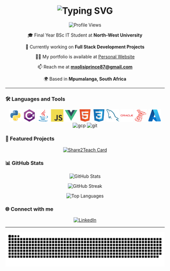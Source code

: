 <h1 align="center">
    <img src="https://readme-typing-svg.herokuapp.com?font=Fira+Code&weight=600&size=28&duration=4000&pause=1000&color=70A5FD&center=true&vCenter=true&random=false&width=500&lines=Hi+👋,+I'm+Mxolisi+Prince;Full+Stack+Developer;BSc+IT+Student;Always+Learning+New+Things" alt="Typing SVG" />
</h1>

<p align="center">
    <img src="https://komarev.com/ghpvc/?username=leece-qongwani&label=Profile%20views&color=0e75b6&style=flat" alt="Profile Views" />
</p>

<div align="center">
    
🎓 Final Year BSc IT Student at **North-West University**

🌱 Currently working on **Full Stack Development Projects**

👨‍💻 My portfolio is available at [Personal Website](https://leece-qongwani.github.io/MP-Personal-Profile/)

📫 Reach me at **mxolisiprince87@gmail.com**

🌍 Based in **Mpumalanga, South Africa**

</div>

---

### 🛠️ Languages and Tools

<p align="center">
<img src="https://raw.githubusercontent.com/devicons/devicon/master/icons/python/python-original.svg" alt="python" width="40" height="40"/>
<img src="https://raw.githubusercontent.com/devicons/devicon/master/icons/csharp/csharp-original.svg" alt="csharp" width="40" height="40"/>
<img src="https://raw.githubusercontent.com/devicons/devicon/master/icons/java/java-original.svg" alt="java" width="40" height="40"/>
<img src="https://raw.githubusercontent.com/devicons/devicon/master/icons/javascript/javascript-original.svg" alt="javascript" width="40" height="40"/>
<img src="https://raw.githubusercontent.com/devicons/devicon/master/icons/vuejs/vuejs-original.svg" alt="vuejs" width="40" height="40"/>
<img src="https://raw.githubusercontent.com/devicons/devicon/master/icons/html5/html5-original.svg" alt="html5" width="40" height="40"/>
<img src="https://raw.githubusercontent.com/devicons/devicon/master/icons/css3/css3-original.svg" alt="css3" width="40" height="40"/>
<img src="https://raw.githubusercontent.com/devicons/devicon/master/icons/mysql/mysql-original.svg" alt="mysql" width="40" height="40"/>
<img src="https://raw.githubusercontent.com/devicons/devicon/master/icons/oracle/oracle-original.svg" alt="oracle" width="40" height="40"/>
<img src="https://raw.githubusercontent.com/devicons/devicon/master/icons/microsoftsqlserver/microsoftsqlserver-plain.svg" alt="mssql" width="40" height="40"/>
<img src="https://raw.githubusercontent.com/devicons/devicon/master/icons/azure/azure-original.svg" alt="azure" width="40" height="40"/>
<img src="https://www.vectorlogo.zone/logos/google_cloud/google_cloud-icon.svg" alt="gcp" width="40" height="40"/>
<img src="https://www.vectorlogo.zone/logos/git-scm/git-scm-icon.svg" alt="git" width="40" height="40"/>
</p>

### 🚀 Featured Projects

<div align="center">

[![Share2Teach Card](https://github-readme-stats.vercel.app/api/pin/?username=leece-qongwani&repo=Share2Teach&theme=tokyonight)](https://github.com/leece-qongwani/Share2Teach)

</div>

### 📊 GitHub Stats

<p align="center">
    <img src="https://github-readme-stats.vercel.app/api?username=leece-qongwani&show_icons=true&theme=tokyonight" alt="GitHub Stats" />
</p>

<p align="center">
    <img src="https://github-readme-streak-stats.herokuapp.com/?user=leece-qongwani&theme=tokyonight" alt="GitHub Streak" />
</p>

<p align="center">
    <img src="https://github-readme-stats.vercel.app/api/top-langs/?username=leece-qongwani&layout=compact&theme=tokyonight" alt="Top Languages" />
</p>

### 🌐 Connect with me

<p align="center">
    <a href="https://linkedin.com/in/mxolisi-prince-qongwani" target="_blank">
        <img src="https://img.shields.io/badge/LinkedIn-0077B5?style=for-the-badge&logo=linkedin&logoColor=white" alt="LinkedIn" />
    </a>
</p>

---

<p align="center">
    <img src="https://raw.githubusercontent.com/platane/snk/output/github-contribution-grid-snake.svg" alt="Snake animation" />
</p>
